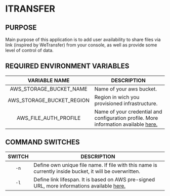 # ITRANSFER

## PURPOSE

Main purpose of this application is to add user availability to share files via link (inspired by WeTransfer) from your
console, as well as provide some level of control of data.

## REQUIRED ENVIRONMENT VARIABLES

|       VARIABLE NAME       | DESCRIPTION                                                                                                                                                      |
|:-------------------------:|------------------------------------------------------------------------------------------------------------------------------------------------------------------|
|  AWS_STORAGE_BUCKET_NAME  | Name of your aws bucket.                                                                                                                                         |
| AWS_STORAGE_BUCKET_REGION | Region in wich you provisioned infrastructure.                                                                                                                   |
|   AWS_FILE_AUTH_PROFILE   | Name of your credential and configuration profile. More information available [here.](https://docs.aws.amazon.com/cli/latest/userguide/cli-configure-files.html) |

## COMMAND SWITCHES

| SWITCH | DESCRIPTION                                                                                                                                                                            |
|:------:|----------------------------------------------------------------------------------------------------------------------------------------------------------------------------------------|
|  `-n`  | Define own unique file name. If file with this name is currently inside bucket, it will be overwritten.                                                                                |
|  `-l`  | Define link lifespan. It is based on AWS pre-signed URL, more informations available [here.](https://docs.aws.amazon.com/sdk-for-go/v1/developer-guide/s3-example-presigned-urls.html) |
